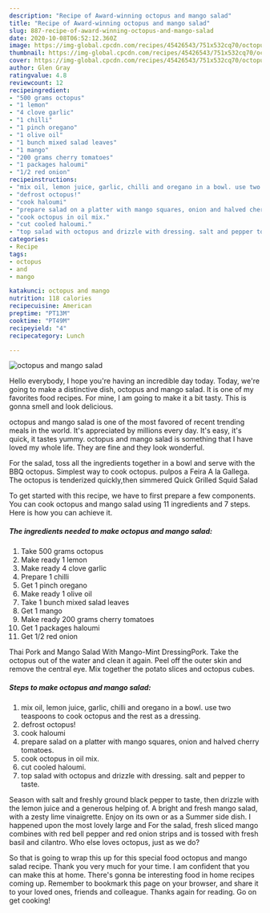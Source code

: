```yaml
---
description: "Recipe of Award-winning octopus and mango salad"
title: "Recipe of Award-winning octopus and mango salad"
slug: 887-recipe-of-award-winning-octopus-and-mango-salad
date: 2020-10-08T06:52:12.360Z
image: https://img-global.cpcdn.com/recipes/45426543/751x532cq70/octopus-and-mango-salad-recipe-main-photo.jpg
thumbnail: https://img-global.cpcdn.com/recipes/45426543/751x532cq70/octopus-and-mango-salad-recipe-main-photo.jpg
cover: https://img-global.cpcdn.com/recipes/45426543/751x532cq70/octopus-and-mango-salad-recipe-main-photo.jpg
author: Glen Gray
ratingvalue: 4.8
reviewcount: 12
recipeingredient:
- "500 grams octopus"
- "1 lemon"
- "4 clove garlic"
- "1 chilli"
- "1 pinch oregano"
- "1 olive oil"
- "1 bunch mixed salad leaves"
- "1 mango"
- "200 grams cherry tomatoes"
- "1 packages haloumi"
- "1/2 red onion"
recipeinstructions:
- "mix oil, lemon juice, garlic, chilli and oregano in a bowl. use two teaspoons to cook octopus and the rest as a dressing."
- "defrost octopus!"
- "cook haloumi"
- "prepare salad on a platter with mango squares, onion and halved cherry tomatoes."
- "cook octopus in oil mix."
- "cut cooled haloumi."
- "top salad with octopus and drizzle with dressing. salt and pepper to taste."
categories:
- Recipe
tags:
- octopus
- and
- mango

katakunci: octopus and mango 
nutrition: 118 calories
recipecuisine: American
preptime: "PT13M"
cooktime: "PT49M"
recipeyield: "4"
recipecategory: Lunch

---
```



![octopus and mango salad](https://img-global.cpcdn.com/recipes/45426543/751x532cq70/octopus-and-mango-salad-recipe-main-photo.jpg)

Hello everybody, I hope you're having an incredible day today. Today, we're going to make a distinctive dish, octopus and mango salad. It is one of my favorites food recipes. For mine, I am going to make it a bit tasty. This is gonna smell and look delicious.

octopus and mango salad is one of the most favored of recent trending meals in the world. It's appreciated by millions every day. It's easy, it's quick, it tastes yummy. octopus and mango salad is something that I have loved my whole life. They are fine and they look wonderful.

For the salad, toss all the ingredients together in a bowl and serve with the BBQ octopus. Simplest way to cook octopus. pulpos a Feira A la Gallega. The octopus is tenderized quickly,then simmered Quick Grilled Squid Salad


To get started with this recipe, we have to first prepare a few components. You can cook octopus and mango salad using 11 ingredients and 7 steps. Here is how you can achieve it.

<!--inarticleads1-->

##### The ingredients needed to make octopus and mango salad:

1. Take 500 grams octopus
1. Make ready 1 lemon
1. Make ready 4 clove garlic
1. Prepare 1 chilli
1. Get 1 pinch oregano
1. Make ready 1 olive oil
1. Take 1 bunch mixed salad leaves
1. Get 1 mango
1. Make ready 200 grams cherry tomatoes
1. Get 1 packages haloumi
1. Get 1/2 red onion


Thai Pork and Mango Salad With Mango-Mint DressingPork. Take the octopus out of the water and clean it again. Peel off the outer skin and remove the central eye. Mix together the potato slices and octopus cubes. 

<!--inarticleads2-->

##### Steps to make octopus and mango salad:

1. mix oil, lemon juice, garlic, chilli and oregano in a bowl. use two teaspoons to cook octopus and the rest as a dressing.
1. defrost octopus!
1. cook haloumi
1. prepare salad on a platter with mango squares, onion and halved cherry tomatoes.
1. cook octopus in oil mix.
1. cut cooled haloumi.
1. top salad with octopus and drizzle with dressing. salt and pepper to taste.


Season with salt and freshly ground black pepper to taste, then drizzle with the lemon juice and a generous helping of. A bright and fresh mango salad, with a zesty lime vinaigrette. Enjoy on its own or as a Summer side dish. I happened upon the most lovely large and For the salad, fresh sliced mango combines with red bell pepper and red onion strips and is tossed with fresh basil and cilantro. Who else loves octopus, just as we do? 

So that is going to wrap this up for this special food octopus and mango salad recipe. Thank you very much for your time. I am confident that you can make this at home. There's gonna be interesting food in home recipes coming up. Remember to bookmark this page on your browser, and share it to your loved ones, friends and colleague. Thanks again for reading. Go on get cooking!
